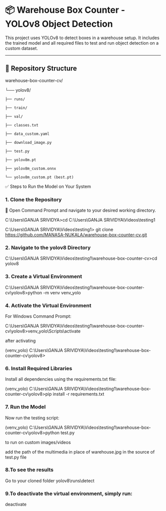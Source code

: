 # 📦 Warehouse Box Counter - YOLOv8 Object Detection

This project uses YOLOv8 to detect boxes in a warehouse setup. 
It includes the trained model and all required files to test and run object detection on a custom dataset.

---

## 📁 Repository Structure


warehouse-box-counter-cv/

└── yolov8/

    ├── runs/
    
    ├── train/
    
    ├── val/
    
    ├── classes.txt
    
    ├── data_custom.yaml
    
    ├── download_image.py
    
    ├── test.py
    
    ├── yolov8m.pt
    
    ├── yolov8m_custom.onnx
    
    └── yolov8m_custom.pt (best.pt)
    
✅ Steps to Run the Model on Your System

### 1. Clone the Repository
📌 Open Command Prompt and navigate to your desired working directory.

C:\Users\GANJA SRIVIDYA>cd C:\Users\GANJA SRIVIDYA\Videos\testing1

C:\Users\GANJA SRIVIDYA\Videos\testing1> git clone https://github.com/MANASA-NUKALA/warehouse-box-counter-cv.git

### 2. Navigate to the yolov8 Directory
C:\Users\GANJA SRIVIDYA\Videos\testing1\warehouse-box-counter-cv>cd yolov8

### 3. Create a Virtual Environment
C:\Users\GANJA SRIVIDYA\Videos\testing1\warehouse-box-counter-cv\yolov8>python -m venv venv_yolo

### 4. Activate the Virtual Environment
For Windows Command Prompt:

C:\Users\GANJA SRIVIDYA\Videos\testing1\warehouse-box-counter-cv\yolov8>venv_yolo\Scripts\activate

after activating

(venv_yolo) C:\Users\GANJA SRIVIDYA\Videos\testing1\warehouse-box-counter-cv\yolov8>

### 6. Install Required Libraries

Install all dependencies using the requirements.txt file:

(venv_yolo) C:\Users\GANJA SRIVIDYA\Videos\testing1\warehouse-box-counter-cv\yolov8>pip install -r requirements.txt

### 7. Run the Model

Now run the testing script:

(venv_yolo) C:\Users\GANJA SRIVIDYA\Videos\testing1\warehouse-box-counter-cv\yolov8>python test.py

to run on custom images/videos

add the path of the multimedia in place of warehouse.jpg in the source of test.py file 

### 8.To see the results

Go to your cloned folder yolov8\runs\detect

### 9.To deactivate the virtual environment, simply run:

deactivate
